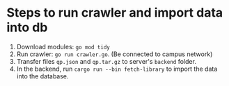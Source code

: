 # Steps to run crawler and import data into db

1. Download modules: `go mod tidy`
2. Run crawler: `go run crawler.go`. (Be connected to campus network)
3. Transfer files `qp.json` and `qp.tar.gz` to server's `backend` folder.
4. In the backend, run `cargo run --bin fetch-library` to import the data into the database.

